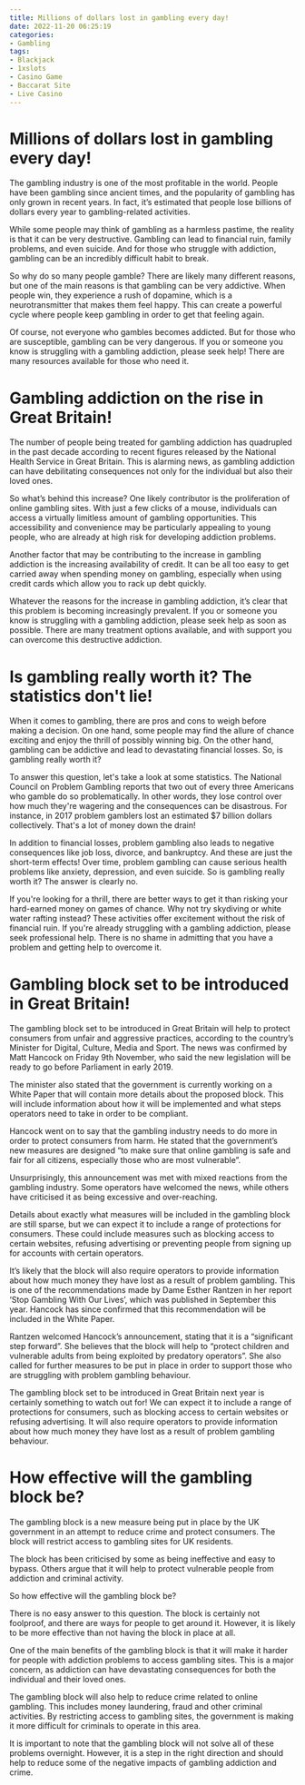 ```yaml
---
title: Millions of dollars lost in gambling every day!
date: 2022-11-20 06:25:19
categories:
- Gambling
tags:
- Blackjack
- 1xslots
- Casino Game
- Baccarat Site
- Live Casino
---
```



#  Millions of dollars lost in gambling every day!

The gambling industry is one of the most profitable in the world. People have been gambling since ancient times, and the popularity of gambling has only grown in recent years. In fact, it’s estimated that people lose billions of dollars every year to gambling-related activities.

While some people may think of gambling as a harmless pastime, the reality is that it can be very destructive. Gambling can lead to financial ruin, family problems, and even suicide. And for those who struggle with addiction, gambling can be an incredibly difficult habit to break.

So why do so many people gamble? There are likely many different reasons, but one of the main reasons is that gambling can be very addictive. When people win, they experience a rush of dopamine, which is a neurotransmitter that makes them feel happy. This can create a powerful cycle where people keep gambling in order to get that feeling again.

Of course, not everyone who gambles becomes addicted. But for those who are susceptible, gambling can be very dangerous. If you or someone you know is struggling with a gambling addiction, please seek help! There are many resources available for those who need it.

#  Gambling addiction on the rise in Great Britain!

The number of people being treated for gambling addiction has quadrupled in the past decade according to recent figures released by the National Health Service in Great Britain. This is alarming news, as gambling addiction can have debilitating consequences not only for the individual but also their loved ones.

So what’s behind this increase? One likely contributor is the proliferation of online gambling sites. With just a few clicks of a mouse, individuals can access a virtually limitless amount of gambling opportunities. This accessibility and convenience may be particularly appealing to young people, who are already at high risk for developing addiction problems.

Another factor that may be contributing to the increase in gambling addiction is the increasing availability of credit. It can be all too easy to get carried away when spending money on gambling, especially when using credit cards which allow you to rack up debt quickly.

Whatever the reasons for the increase in gambling addiction, it’s clear that this problem is becoming increasingly prevalent. If you or someone you know is struggling with a gambling addiction, please seek help as soon as possible. There are many treatment options available, and with support you can overcome this destructive addiction.

#  Is gambling really worth it? The statistics don't lie!

When it comes to gambling, there are pros and cons to weigh before making a decision. On one hand, some people may find the allure of chance exciting and enjoy the thrill of possibly winning big. On the other hand, gambling can be addictive and lead to devastating financial losses. So, is gambling really worth it?

To answer this question, let's take a look at some statistics. The National Council on Problem Gambling reports that two out of every three Americans who gamble do so problematically. In other words, they lose control over how much they're wagering and the consequences can be disastrous. For instance, in 2017 problem gamblers lost an estimated $7 billion dollars collectively. That's a lot of money down the drain!

In addition to financial losses, problem gambling also leads to negative consequences like job loss, divorce, and bankruptcy. And these are just the short-term effects! Over time, problem gambling can cause serious health problems like anxiety, depression, and even suicide. So is gambling really worth it? The answer is clearly no.

If you're looking for a thrill, there are better ways to get it than risking your hard-earned money on games of chance. Why not try skydiving or white water rafting instead? These activities offer excitement without the risk of financial ruin. If you're already struggling with a gambling addiction, please seek professional help. There is no shame in admitting that you have a problem and getting help to overcome it.

#  Gambling block set to be introduced in Great Britain!

The gambling block set to be introduced in Great Britain will help to protect consumers from unfair and aggressive practices, according to the country’s Minister for Digital, Culture, Media and Sport. The news was confirmed by Matt Hancock on Friday 9th November, who said the new legislation will be ready to go before Parliament in early 2019.

The minister also stated that the government is currently working on a White Paper that will contain more details about the proposed block. This will include information about how it will be implemented and what steps operators need to take in order to be compliant.

Hancock went on to say that the gambling industry needs to do more in order to protect consumers from harm. He stated that the government’s new measures are designed “to make sure that online gambling is safe and fair for all citizens, especially those who are most vulnerable”.

Unsurprisingly, this announcement was met with mixed reactions from the gambling industry. Some operators have welcomed the news, while others have criticised it as being excessive and over-reaching.

Details about exactly what measures will be included in the gambling block are still sparse, but we can expect it to include a range of protections for consumers. These could include measures such as blocking access to certain websites, refusing advertising or preventing people from signing up for accounts with certain operators.

It’s likely that the block will also require operators to provide information about how much money they have lost as a result of problem gambling. This is one of the recommendations made by Dame Esther Rantzen in her report ‘Stop Gambling With Our Lives’, which was published in September this year. Hancock has since confirmed that this recommendation will be included in the White Paper.

Rantzen welcomed Hancock’s announcement, stating that it is a “significant step forward”. She believes that the block will help to “protect children and vulnerable adults from being exploited by predatory operators”. She also called for further measures to be put in place in order to support those who are struggling with problem gambling behaviour.

The gambling block set to be introduced in Great Britain next year is certainly something to watch out for! We can expect it to include a range of protections for consumers, such as blocking access to certain websites or refusing advertising. It will also require operators to provide information about how much money they have lost as a result of problem gambling behaviour.

#  How effective will the gambling block be?

The gambling block is a new measure being put in place by the UK government in an attempt to reduce crime and protect consumers. The block will restrict access to gambling sites for UK residents.

The block has been criticised by some as being ineffective and easy to bypass. Others argue that it will help to protect vulnerable people from addiction and criminal activity.

So how effective will the gambling block be?

There is no easy answer to this question. The block is certainly not foolproof, and there are ways for people to get around it. However, it is likely to be more effective than not having the block in place at all.

One of the main benefits of the gambling block is that it will make it harder for people with addiction problems to access gambling sites. This is a major concern, as addiction can have devastating consequences for both the individual and their loved ones.

The gambling block will also help to reduce crime related to online gambling. This includes money laundering, fraud and other criminal activities. By restricting access to gambling sites, the government is making it more difficult for criminals to operate in this area.

It is important to note that the gambling block will not solve all of these problems overnight. However, it is a step in the right direction and should help to reduce some of the negative impacts of gambling addiction and crime.